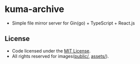 # kuma-archive
- Simple file mirror server for Gin(go) + TypeScript + React.js

## License
- Code licensed under the <a href="https://git.wh64.net/devproje/kuma-archive/src/branch/master/LICENSE">MIT License</a>.
- All rights reserved for images([public/](https://git.wh64.net/devproje/kuma-archive/src/branch/master/public), [assets/](https://git.wh64.net/devproje/kuma-archive/src/branch/master/src/assets)).
